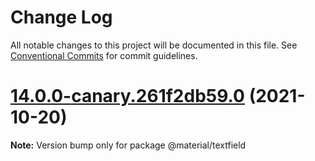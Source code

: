 # Change Log

All notable changes to this project will be documented in this file.
See [Conventional Commits](https://conventionalcommits.org) for commit guidelines.

# [14.0.0-canary.261f2db59.0](https://github.com/material-components/material-components-web/compare/v13.0.0...v14.0.0-canary.261f2db59.0) (2021-10-20)

**Note:** Version bump only for package @material/textfield

